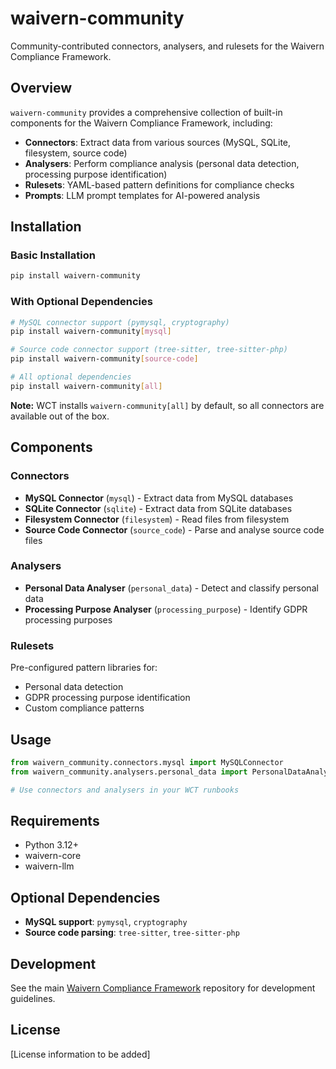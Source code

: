 # waivern-community

Community-contributed connectors, analysers, and rulesets for the Waivern Compliance Framework.

## Overview

`waivern-community` provides a comprehensive collection of built-in components for the Waivern Compliance Framework, including:

- **Connectors**: Extract data from various sources (MySQL, SQLite, filesystem, source code)
- **Analysers**: Perform compliance analysis (personal data detection, processing purpose identification)
- **Rulesets**: YAML-based pattern definitions for compliance checks
- **Prompts**: LLM prompt templates for AI-powered analysis

## Installation

### Basic Installation

```bash
pip install waivern-community
```

### With Optional Dependencies

```bash
# MySQL connector support (pymysql, cryptography)
pip install waivern-community[mysql]

# Source code connector support (tree-sitter, tree-sitter-php)
pip install waivern-community[source-code]

# All optional dependencies
pip install waivern-community[all]
```

**Note:** WCT installs `waivern-community[all]` by default, so all connectors are available out of the box.

## Components

### Connectors

- **MySQL Connector** (`mysql`) - Extract data from MySQL databases
- **SQLite Connector** (`sqlite`) - Extract data from SQLite databases
- **Filesystem Connector** (`filesystem`) - Read files from filesystem
- **Source Code Connector** (`source_code`) - Parse and analyse source code files

### Analysers

- **Personal Data Analyser** (`personal_data`) - Detect and classify personal data
- **Processing Purpose Analyser** (`processing_purpose`) - Identify GDPR processing purposes

### Rulesets

Pre-configured pattern libraries for:
- Personal data detection
- GDPR processing purpose identification
- Custom compliance patterns

## Usage

```python
from waivern_community.connectors.mysql import MySQLConnector
from waivern_community.analysers.personal_data import PersonalDataAnalyser

# Use connectors and analysers in your WCT runbooks
```

## Requirements

- Python 3.12+
- waivern-core
- waivern-llm

## Optional Dependencies

- **MySQL support**: `pymysql`, `cryptography`
- **Source code parsing**: `tree-sitter`, `tree-sitter-php`

## Development

See the main [Waivern Compliance Framework](https://github.com/waivern-compliance/waivern-compliance) repository for development guidelines.

## License

[License information to be added]
